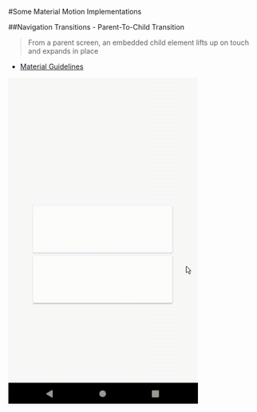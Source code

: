 #Some Material Motion Implementations

##Navigation Transitions - Parent-To-Child Transition

>From a parent screen, an embedded child element lifts up on touch and expands in place

- [Material Guidelines](https://material.io/design/navigation/navigation-transitions.html#hierarchical-transitions)

![Parent to child transition](image/elevation.gif)

